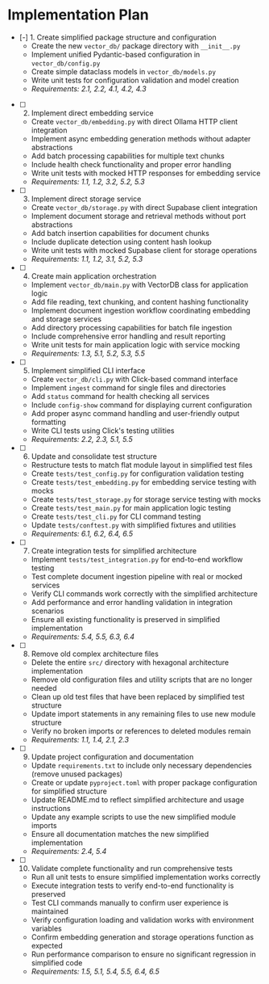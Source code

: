 # Implementation Plan

- [-] 1. Create simplified package structure and configuration
  - Create the new `vector_db/` package directory with `__init__.py`
  - Implement unified Pydantic-based configuration in `vector_db/config.py`
  - Create simple dataclass models in `vector_db/models.py`
  - Write unit tests for configuration validation and model creation
  - _Requirements: 2.1, 2.2, 4.1, 4.2, 4.3_

- [ ] 2. Implement direct embedding service
  - Create `vector_db/embedding.py` with direct Ollama HTTP client integration
  - Implement async embedding generation methods without adapter abstractions
  - Add batch processing capabilities for multiple text chunks
  - Include health check functionality and proper error handling
  - Write unit tests with mocked HTTP responses for embedding service
  - _Requirements: 1.1, 1.2, 3.2, 5.2, 5.3_

- [ ] 3. Implement direct storage service
  - Create `vector_db/storage.py` with direct Supabase client integration
  - Implement document storage and retrieval methods without port abstractions
  - Add batch insertion capabilities for document chunks
  - Include duplicate detection using content hash lookup
  - Write unit tests with mocked Supabase client for storage operations
  - _Requirements: 1.1, 1.2, 3.1, 5.2, 5.3_

- [ ] 4. Create main application orchestration
  - Implement `vector_db/main.py` with VectorDB class for application logic
  - Add file reading, text chunking, and content hashing functionality
  - Implement document ingestion workflow coordinating embedding and storage services
  - Add directory processing capabilities for batch file ingestion
  - Include comprehensive error handling and result reporting
  - Write unit tests for main application logic with service mocking
  - _Requirements: 1.3, 5.1, 5.2, 5.3, 5.5_

- [ ] 5. Implement simplified CLI interface
  - Create `vector_db/cli.py` with Click-based command interface
  - Implement `ingest` command for single files and directories
  - Add `status` command for health checking all services
  - Include `config-show` command for displaying current configuration
  - Add proper async command handling and user-friendly output formatting
  - Write CLI tests using Click's testing utilities
  - _Requirements: 2.2, 2.3, 5.1, 5.5_

- [ ] 6. Update and consolidate test structure
  - Restructure tests to match flat module layout in simplified test files
  - Create `tests/test_config.py` for configuration validation testing
  - Create `tests/test_embedding.py` for embedding service testing with mocks
  - Create `tests/test_storage.py` for storage service testing with mocks
  - Create `tests/test_main.py` for main application logic testing
  - Create `tests/test_cli.py` for CLI command testing
  - Update `tests/conftest.py` with simplified fixtures and utilities
  - _Requirements: 6.1, 6.2, 6.4, 6.5_

- [ ] 7. Create integration tests for simplified architecture
  - Implement `tests/test_integration.py` for end-to-end workflow testing
  - Test complete document ingestion pipeline with real or mocked services
  - Verify CLI commands work correctly with the simplified architecture
  - Add performance and error handling validation in integration scenarios
  - Ensure all existing functionality is preserved in simplified implementation
  - _Requirements: 5.4, 5.5, 6.3, 6.4_

- [ ] 8. Remove old complex architecture files
  - Delete the entire `src/` directory with hexagonal architecture implementation
  - Remove old configuration files and utility scripts that are no longer needed
  - Clean up old test files that have been replaced by simplified test structure
  - Update import statements in any remaining files to use new module structure
  - Verify no broken imports or references to deleted modules remain
  - _Requirements: 1.1, 1.4, 2.1, 2.3_

- [ ] 9. Update project configuration and documentation
  - Update `requirements.txt` to include only necessary dependencies (remove unused packages)
  - Create or update `pyproject.toml` with proper package configuration for simplified structure
  - Update README.md to reflect simplified architecture and usage instructions
  - Update any example scripts to use the new simplified module imports
  - Ensure all documentation matches the new simplified implementation
  - _Requirements: 2.4, 5.4_

- [ ] 10. Validate complete functionality and run comprehensive tests
  - Run all unit tests to ensure simplified implementation works correctly
  - Execute integration tests to verify end-to-end functionality is preserved
  - Test CLI commands manually to confirm user experience is maintained
  - Verify configuration loading and validation works with environment variables
  - Confirm embedding generation and storage operations function as expected
  - Run performance comparison to ensure no significant regression in simplified code
  - _Requirements: 1.5, 5.1, 5.4, 5.5, 6.4, 6.5_